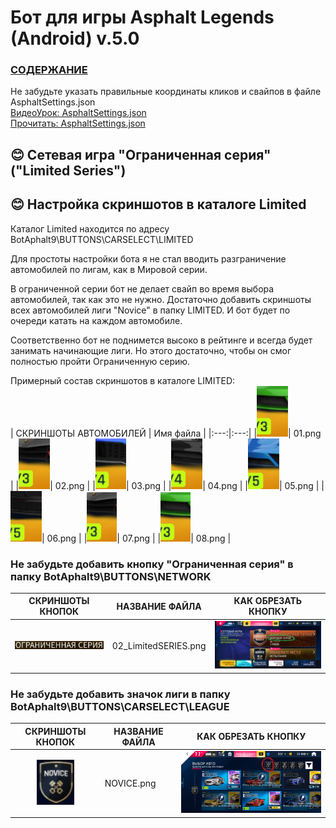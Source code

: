 # __Бот для игры Asphalt Legends (Android) v.5.0__

### [СОДЕРЖАНИЕ](https://github.com/AUTOPILOTyoutube/bot-asphalt-legends-android/blob/main/README.md)  


Не забудьте указать правильные координаты кликов и свайпов в файле AsphaltSettings.json  
[ВидеоУрок: AsphaltSettings.json](https://youtu.be/ooLLJdu3mHs)  
[Прочитать: AsphaltSettings.json ](https://github.com/AUTOPILOTyoutube/bot-asphalt-legends-android/blob/main/files/rus/09_AsphaltSettings_json.md)  

## 😊 Сетевая игра "Ограниченная серия" ("Limited Series")

## 😊 Настройка скриншотов в каталоге Limited

Каталог Limited находится по адресу BotAphalt9\BUTTONS\CARSELECT\LIMITED

Для простоты настройки бота я не стал вводить разграничение автомобилей по лигам, как в Мировой серии.

В ограниченной серии бот не делает свайп во время выбора автомобилей, так как это не нужно. Достаточно добавить скриншоты всех автомобилей лиги "Novice" в папку LIMITED. И бот будет по очереди катать на каждом автомобиле. 

Соответственно бот не поднимется высоко в рейтинге и всегда будет занимать начинающие лиги. Но этого достаточно, чтобы он смог полностью пройти Ограниченную серию.

Примерный состав скриншотов в каталоге LIMITED:  
| СКРИНШОТЫ АВТОМОБИЛЕЙ | Имя файла |
|:---:|:---:|
|![Иллюстрация к проекту](https://github.com/autopilotyoutube/bot-asphalt-legends-android/raw/main/files/rus/BotAphalt9/BUTTONS/CARSELECT/LIMITED/01.png)| 01.png |
|![Иллюстрация к проекту](https://github.com/autopilotyoutube/bot-asphalt-legends-android/raw/main/files/rus/BotAphalt9/BUTTONS/CARSELECT/LIMITED/02.png)| 02.png |
|![Иллюстрация к проекту](https://github.com/autopilotyoutube/bot-asphalt-legends-android/raw/main/files/rus/BotAphalt9/BUTTONS/CARSELECT/LIMITED/03.png)| 03.png |
|![Иллюстрация к проекту](https://github.com/autopilotyoutube/bot-asphalt-legends-android/raw/main/files/rus/BotAphalt9/BUTTONS/CARSELECT/LIMITED/04.png)| 04.png |
|![Иллюстрация к проекту](https://github.com/autopilotyoutube/bot-asphalt-legends-android/raw/main/files/rus/BotAphalt9/BUTTONS/CARSELECT/LIMITED/05.png)| 05.png |
|![Иллюстрация к проекту](https://github.com/autopilotyoutube/bot-asphalt-legends-android/raw/main/files/rus/BotAphalt9/BUTTONS/CARSELECT/LIMITED/06.png)| 06.png |
|![Иллюстрация к проекту](https://github.com/autopilotyoutube/bot-asphalt-legends-android/raw/main/files/rus/BotAphalt9/BUTTONS/CARSELECT/LIMITED/07.png)| 07.png |
|![Иллюстрация к проекту](https://github.com/autopilotyoutube/bot-asphalt-legends-android/raw/main/files/rus/BotAphalt9/BUTTONS/CARSELECT/LIMITED/08.png)| 08.png |


### Не забудьте добавить кнопку "Ограниченная серия" в папку BotAphalt9\BUTTONS\NETWORK

| СКРИНШОТЫ КНОПОК | НАЗВАНИЕ ФАЙЛА | КАК ОБРЕЗАТЬ КНОПКУ |
|:---:|---|:---:|
|![Иллюстрация к проекту](https://github.com/autopilotyoutube/bot-asphalt-legends-android/raw/main/files/rus/BotAphalt9/BUTTONS/NETWORK/02_LimitedSERIES.png)| 02_LimitedSERIES.png | ![Как обрезать](https://github.com/autopilotyoutube/bot-asphalt-legends-android/raw/main/files/pictures/08_world_series/02_WorldSERIES.png) |  

### Не забудьте добавить значок лиги в папку BotAphalt9\BUTTONS\CARSELECT\LEAGUE

| СКРИНШОТЫ КНОПОК | НАЗВАНИЕ ФАЙЛА | КАК ОБРЕЗАТЬ КНОПКУ |
|:---:|---|:---:|
|![Иллюстрация к проекту](https://github.com/autopilotyoutube/bot-asphalt-legends-android/raw/main/files/rus/BotAphalt9/BUTTONS/CARSELECT/LEAGUE/NOVICE.png)| NOVICE.png | ![Как обрезать](https://github.com/autopilotyoutube/bot-asphalt-legends-android/raw/main/files/pictures/08_world_series/league_novice.png) |